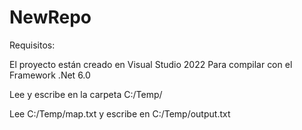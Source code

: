 # NewRepo

Requisitos:

El proyecto están creado en Visual Studio 2022
Para compilar con el Framework .Net 6.0

Lee y escribe en la carpeta C:/Temp/

Lee C:/Temp/map.txt
y escribe en C:/Temp/output.txt

